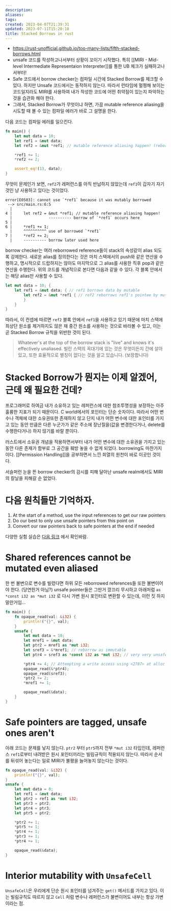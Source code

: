 ```yaml
---
description:
aliases: 
tags: 
created: 2023-04-07T21:39:31
updated: 2023-07-11T15:20:18
title: Stacked Borrows in rust
---
```

- https://rust-unofficial.github.io/too-many-lists/fifth-stacked-borrows.html
- unsafe 코드를 작성하고나서부터 상황이 꼬이기 시작했다. 특히 [[MIRI - Mid-level Intermediate Representaion Interpreter]]를 통한 UB 체크가 실패하고나서부터!
- Safe 코드에서 borrow checker는 컴파일 시간에 Stacked Borrow를 체크할 수 있다. 하지만 Unsafe 코드에서는 동작하지 않는다. 따라서 런타임에 멀쩡해 보이는 코드일지라도 MIRI를 사용하여 내가 작성한 코드에 어떤 취약점이 있는지 파악하는 것을 습관화 해야 한다.
- 그래서, Stacked Borrow가 무엇이냐 하면, 가끔 mutable reference aliasing을 시도할 때 볼 수 있는 컴파일 에러가 바로 그 설명을 한다.

다음 코드는 컴파일 에러를 일으킨다.
```rust
fn main() {
    let mut data = 10;
    let ref1 = &mut data;
    let ref2 = &mut *ref1; // mutable reference aliasing happen! (reborrow)

    *ref1 += 1;
    *ref2 += 2;

    assert_eq!(13, data);
}
```

무엇이 문제인가 보면, `ref2`가 레퍼런스를 아직 반납하지 않았는데 `ref1`이 갑자기 자기 것인 냥 사용하고 있다는 것이었다.
```
error[E0503]: cannot use `*ref1` because it was mutably borrowed
 --> src/main.rs:6:5
  |
4 |     let ref2 = &mut *ref1; // mutable reference aliasing happen!
  |                ---------- borrow of `*ref1` occurs here
5 |
6 |     *ref1 += 1;
  |     ^^^^^^^^^^ use of borrowed `*ref1`
7 |     *ref2 += 2;
  |     ---------- borrow later used here
```

borrow checker는 여러 reborrowed reference들이 stack의 속성같이 alias 되도록 강제한다. 새로운 alias를 정의한다는 것은 마치 스택에서의 push와 같은 연산을 수행하고, 명시적으로 드랍하지는 않아도 마지막으로 그 alias를 사용한 직후 pop과 같은 연산을 수행한다. 위의 코드를 개념적으로 본다면 다음과 같을 수 있다. 각 블록 안에서는 해당 alias만 사용할 수 있다.
```rust
let mut data = 10; {
	let ref1 = &mut data; { // ref1 borrows data by mutable
		let ref2 = &mut *ref1 { // ref2 reborrows ref1's pointee by mutable
		}
	}
}
```

따라서, 이 컨셉에 따르면 `ref2` 블록 안에서 `ref1`을 사용하고 있기 때문에 마치 스택에 최상단 원소를 제거하지도 않은 채 중간 원소를 사용하는 것으로 바라볼 수 있고, 이는 곧 Stacked Borrow 규칙을 위반한 것이 된다.

> Whatever's at the top of the borrow stack is "live" and knows it's effectively unaliased.
> 빌린 스택의 꼭대기에 있는 것은 무엇이든지 간에 살아있고, 또한 효율적으로 별칭이 없다는 것을 알고 있습니다. (보장합니다)

# Stacked Borrow가 뭔지는 이제 알겠어, 근데 왜 필요한 건데?

프로그래머로 하여금 내가 소유하고 있는 레퍼런스에 대한 참조투명성을 보장하는 아주 훌륭한 지표가 되기 때문이다. C world에서의 포인터는 단순 숫자이다. 따라서 어떤 변수나 객체에 대한 소유권또한 존재하지 않고 단지 내가 어떤 변수에 대한 포인터를 가지고 있는 동안 만큼은 다른 누군가가 같은 주소에 장난질을(값을 변경한다거나, delete를 수행한다거나) 하지 않기를 바랄 뿐이다.

러스트에서 소유권 개념을 적용하면서부터 내가 어떤 변수에 대한 소유권을 가지고 있는 동안 다른 존재가 함부로 그 공간을 훼방 놓을 수 없게 되었다. borrowing도 마찬가지이다. [[Permission Handling]]을 공부하면서 느낀 희열의 원천이 바로 이곳인 것이다. 

서슬퍼런 눈을 뜬 borrow checker의 감시를 피해 달아난 unsafe realm에서도 MIRI의 칼날을 피해갈 순 없었다. 

# 다음 원칙들만 기억하자.

1.  At the start of a method, use the input references to get our raw pointers
2.  Do our best to only use unsafe pointers from this point on
3.  Convert our raw pointers back to safe pointers at the end if needed

다양한 실험 실습은 [다음 링크](https://rust-unofficial.github.io/too-many-lists/fifth-testing-stacked-borrows.html) 에서 확인바람.

# Shared references cannot be mutated even aliased

한 번 불변으로 변수를 빌렸다면 하위 모든 reborrowed references들 또한 불변이어야 한다. (당연한거 아님?) unsafe pointer들은 그딴거 깡끄리 무시하고 아래처럼 `as *const i32 as *mut i32` 로 다시 가변 원시 포인터로 변환할 수 있는데, 이런 짓 하지 말란거임...
```rust
fn main() {
    fn opaque_read(val: &i32) {
        println!("{}", val);
    }
    unsafe {
        let mut data = 10;
        let mref1 = &mut data;
        let ptr2 = mref1 as *mut i32;
        let sref3 = &*mref1; // reborrow as immutable
        let ptr4 = sref3 as *const i32 as *mut i32; // very very unsafe

        *ptr4 += 4; // Attempting a write access using <2787> at alloc 1461[0x0], but that tag only grants SharedReadOnly permission for this location
        opaque_read(&*ptr4);
        opaque_read(sref3);
        *ptr2 += 2;
        *mref1 += 1;

        opaque_read(&data);
    }
}
```

# Safe pointers are tagged, unsafe ones aren't

아래 코드는 문제를 낳지 않는다. `ptr2` 부터 `ptr5`까지 전부 `*mut i32` 타입인데, 레퍼런스 `ref1`로부터 내려받은 원시 포인터끼리는 빌림규칙이 적용되지 않는다. 따라서 순서를 뒤섞어 놓는다는 일로 MIRI가 불평을 늘어놓지 않는다는 것이다.
```rust
fn opaque_read(val: &i32) {
	println!("{}", val);
}
unsafe {
	let mut data = 0;
	let ref1 = &mut data;
	let ptr2 = ref1 as *mut i32;
	let ptr3 = ptr2;
	let ptr4 = ptr3;
	let ptr5 = ptr2;

	*ptr2 += 1;
	*ptr5 += 1;
	*ptr4 += 1;
	*ptr3 += 1;
	*ptr4 += 1;

	opaque_read(&data);
}
```

# Interior mutability with `UnsafeCell`

`UnsafeCell`은 우리에게 단순 원시 포인터를 넘겨주는 `get()` 메서드를 가지고 있다. 이는 빌림규칙도 따르지 않고 `Cell` 처럼 변수나 레퍼런스가 불변이어도 내부는 항상 가변이라는 점.